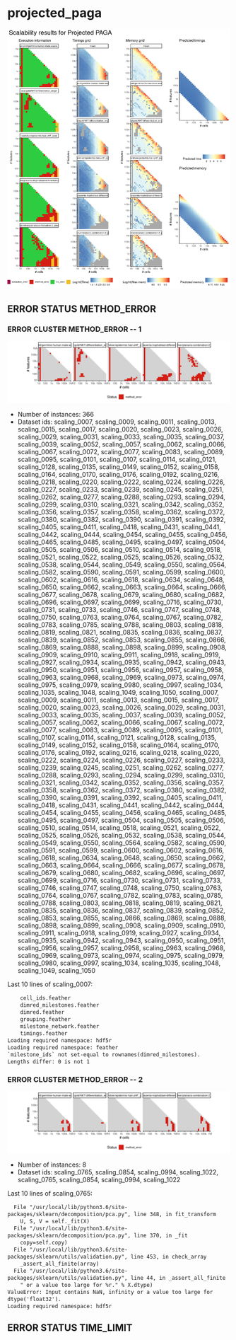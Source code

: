 # projected_paga
![Overview](projected_paga.png)

## ERROR STATUS METHOD_ERROR

### ERROR CLUSTER METHOD_ERROR -- 1
![Cluster plot](error_class_plots/projected_paga_method_error_1.png)

 * Number of instances: 366
 * Dataset ids: scaling_0007, scaling_0009, scaling_0011, scaling_0013, scaling_0015, scaling_0017, scaling_0020, scaling_0023, scaling_0026, scaling_0029, scaling_0031, scaling_0033, scaling_0035, scaling_0037, scaling_0039, scaling_0052, scaling_0057, scaling_0062, scaling_0066, scaling_0067, scaling_0072, scaling_0077, scaling_0083, scaling_0089, scaling_0095, scaling_0101, scaling_0107, scaling_0114, scaling_0121, scaling_0128, scaling_0135, scaling_0149, scaling_0152, scaling_0158, scaling_0164, scaling_0170, scaling_0176, scaling_0192, scaling_0216, scaling_0218, scaling_0220, scaling_0222, scaling_0224, scaling_0226, scaling_0227, scaling_0233, scaling_0239, scaling_0245, scaling_0251, scaling_0262, scaling_0277, scaling_0288, scaling_0293, scaling_0294, scaling_0299, scaling_0310, scaling_0321, scaling_0342, scaling_0352, scaling_0356, scaling_0357, scaling_0358, scaling_0362, scaling_0372, scaling_0380, scaling_0382, scaling_0390, scaling_0391, scaling_0392, scaling_0405, scaling_0411, scaling_0418, scaling_0431, scaling_0441, scaling_0442, scaling_0444, scaling_0454, scaling_0455, scaling_0456, scaling_0465, scaling_0485, scaling_0495, scaling_0497, scaling_0504, scaling_0505, scaling_0506, scaling_0510, scaling_0514, scaling_0518, scaling_0521, scaling_0522, scaling_0525, scaling_0526, scaling_0532, scaling_0538, scaling_0544, scaling_0549, scaling_0550, scaling_0564, scaling_0582, scaling_0590, scaling_0591, scaling_0599, scaling_0600, scaling_0602, scaling_0616, scaling_0618, scaling_0634, scaling_0648, scaling_0650, scaling_0662, scaling_0663, scaling_0664, scaling_0666, scaling_0677, scaling_0678, scaling_0679, scaling_0680, scaling_0682, scaling_0696, scaling_0697, scaling_0699, scaling_0716, scaling_0730, scaling_0731, scaling_0733, scaling_0746, scaling_0747, scaling_0748, scaling_0750, scaling_0763, scaling_0764, scaling_0767, scaling_0782, scaling_0783, scaling_0785, scaling_0788, scaling_0803, scaling_0818, scaling_0819, scaling_0821, scaling_0835, scaling_0836, scaling_0837, scaling_0839, scaling_0852, scaling_0853, scaling_0855, scaling_0866, scaling_0869, scaling_0888, scaling_0898, scaling_0899, scaling_0908, scaling_0909, scaling_0910, scaling_0911, scaling_0918, scaling_0919, scaling_0927, scaling_0934, scaling_0935, scaling_0942, scaling_0943, scaling_0950, scaling_0951, scaling_0956, scaling_0957, scaling_0958, scaling_0963, scaling_0968, scaling_0969, scaling_0973, scaling_0974, scaling_0975, scaling_0979, scaling_0980, scaling_0997, scaling_1034, scaling_1035, scaling_1048, scaling_1049, scaling_1050, scaling_0007, scaling_0009, scaling_0011, scaling_0013, scaling_0015, scaling_0017, scaling_0020, scaling_0023, scaling_0026, scaling_0029, scaling_0031, scaling_0033, scaling_0035, scaling_0037, scaling_0039, scaling_0052, scaling_0057, scaling_0062, scaling_0066, scaling_0067, scaling_0072, scaling_0077, scaling_0083, scaling_0089, scaling_0095, scaling_0101, scaling_0107, scaling_0114, scaling_0121, scaling_0128, scaling_0135, scaling_0149, scaling_0152, scaling_0158, scaling_0164, scaling_0170, scaling_0176, scaling_0192, scaling_0216, scaling_0218, scaling_0220, scaling_0222, scaling_0224, scaling_0226, scaling_0227, scaling_0233, scaling_0239, scaling_0245, scaling_0251, scaling_0262, scaling_0277, scaling_0288, scaling_0293, scaling_0294, scaling_0299, scaling_0310, scaling_0321, scaling_0342, scaling_0352, scaling_0356, scaling_0357, scaling_0358, scaling_0362, scaling_0372, scaling_0380, scaling_0382, scaling_0390, scaling_0391, scaling_0392, scaling_0405, scaling_0411, scaling_0418, scaling_0431, scaling_0441, scaling_0442, scaling_0444, scaling_0454, scaling_0455, scaling_0456, scaling_0465, scaling_0485, scaling_0495, scaling_0497, scaling_0504, scaling_0505, scaling_0506, scaling_0510, scaling_0514, scaling_0518, scaling_0521, scaling_0522, scaling_0525, scaling_0526, scaling_0532, scaling_0538, scaling_0544, scaling_0549, scaling_0550, scaling_0564, scaling_0582, scaling_0590, scaling_0591, scaling_0599, scaling_0600, scaling_0602, scaling_0616, scaling_0618, scaling_0634, scaling_0648, scaling_0650, scaling_0662, scaling_0663, scaling_0664, scaling_0666, scaling_0677, scaling_0678, scaling_0679, scaling_0680, scaling_0682, scaling_0696, scaling_0697, scaling_0699, scaling_0716, scaling_0730, scaling_0731, scaling_0733, scaling_0746, scaling_0747, scaling_0748, scaling_0750, scaling_0763, scaling_0764, scaling_0767, scaling_0782, scaling_0783, scaling_0785, scaling_0788, scaling_0803, scaling_0818, scaling_0819, scaling_0821, scaling_0835, scaling_0836, scaling_0837, scaling_0839, scaling_0852, scaling_0853, scaling_0855, scaling_0866, scaling_0869, scaling_0888, scaling_0898, scaling_0899, scaling_0908, scaling_0909, scaling_0910, scaling_0911, scaling_0918, scaling_0919, scaling_0927, scaling_0934, scaling_0935, scaling_0942, scaling_0943, scaling_0950, scaling_0951, scaling_0956, scaling_0957, scaling_0958, scaling_0963, scaling_0968, scaling_0969, scaling_0973, scaling_0974, scaling_0975, scaling_0979, scaling_0980, scaling_0997, scaling_1034, scaling_1035, scaling_1048, scaling_1049, scaling_1050

Last 10 lines of scaling_0007:
```
	cell_ids.feather
	dimred_milestones.feather
	dimred.feather
	grouping.feather
	milestone_network.feather
	timings.feather
Loading required namespace: hdf5r
Loading required namespace: feather
`milestone_ids` not set-equal to rownames(dimred_milestones).
Lengths differ: 0 is not 1
```

### ERROR CLUSTER METHOD_ERROR -- 2
![Cluster plot](error_class_plots/projected_paga_method_error_2.png)

 * Number of instances: 8
 * Dataset ids: scaling_0765, scaling_0854, scaling_0994, scaling_1022, scaling_0765, scaling_0854, scaling_0994, scaling_1022

Last 10 lines of scaling_0765:
```
  File "/usr/local/lib/python3.6/site-packages/sklearn/decomposition/pca.py", line 348, in fit_transform
    U, S, V = self._fit(X)
  File "/usr/local/lib/python3.6/site-packages/sklearn/decomposition/pca.py", line 370, in _fit
    copy=self.copy)
  File "/usr/local/lib/python3.6/site-packages/sklearn/utils/validation.py", line 453, in check_array
    _assert_all_finite(array)
  File "/usr/local/lib/python3.6/site-packages/sklearn/utils/validation.py", line 44, in _assert_all_finite
    " or a value too large for %r." % X.dtype)
ValueError: Input contains NaN, infinity or a value too large for dtype('float32').
Loading required namespace: hdf5r
```

## ERROR STATUS TIME_LIMIT


